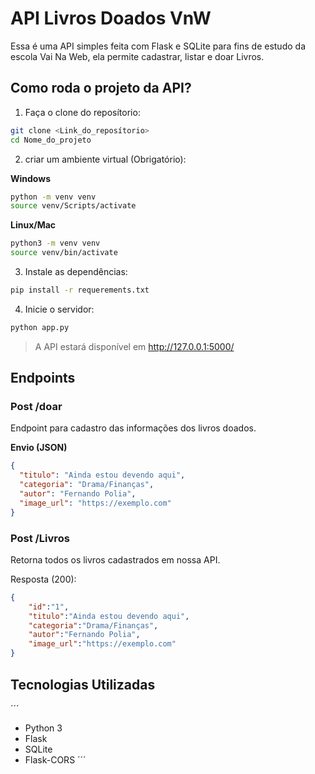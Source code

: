 # API Livros Doados VnW

Essa é uma API simples feita com Flask e SQLite para fins de estudo da escola Vai Na Web, ela permite cadastrar, listar e doar Livros.

## Como roda o projeto da API?

1. Faça o clone do reposítorio:

```Bash
git clone <Link_do_reposítorio>
cd Nome_do_projeto
```

2. criar um ambiente virtual (Obrigatório):

**Windows**

```bash
python -m venv venv
source venv/Scripts/activate
```

**Linux/Mac**

```bash
python3 -m venv venv
source venv/bin/activate
```

3. Instale as dependências:

```bash
pip install -r requerements.txt
```

4. Inicie o servidor:

```bash
python app.py
```

> A API estará disponível em http://127.0.0.1:5000/

## Endpoints

### Post /doar

Endpoint para cadastro das informações dos livros doados.

**Envio (JSON)**

```json
{
  "titulo": "Ainda estou devendo aqui",
  "categoria": "Drama/Finanças",
  "autor": "Fernando Polia",
  "image_url": "https://exemplo.com"
}
```

### Post /Livros

Retorna todos os livros cadastrados em nossa API.

Resposta (200):

```json
{
    "id":"1",
    "titulo":"Ainda estou devendo aqui",
    "categoria":"Drama/Finanças",
    "autor":"Fernando Polia",
    "image_url":"https://exemplo.com"
}
```

## Tecnologias Utilizadas

´´´
- Python 3
- Flask
- SQLite
- Flask-CORS
´´´
